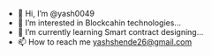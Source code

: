 - 👋 Hi, I’m @yash0049
- 👀 I’m interested in Blockcahin technologies...
- 🌱 I’m currently learning Smart contract designing...
- 📫 How to reach me yashshende26@gmail.com 

<!---
yash0049/yash0049 is a ✨ special ✨ repository because its `README.md` (this file) appears on your GitHub profile.
You can click the Preview link to take a look at your changes.
--->
